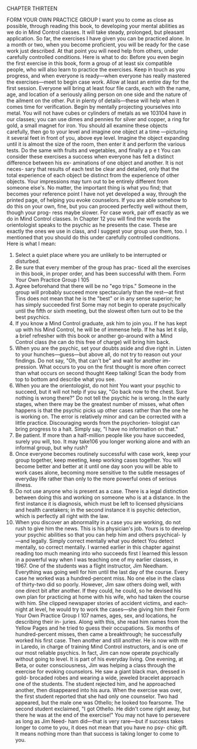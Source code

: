 CHAPTER THIRTEEN

FORM YOUR OWN
PRACTICE GROUP
I want you to come as close as possible, through reading
this book, to developing your mental abilities as we do
in Mind Control classes. It will take steady, prolonged,
but pleasant application. So far, the exercises I have
given you can be practiced alone. In a month or two,
when you become proficient, you will be ready for the
case work just described. At that point you will need
help from others, under carefully controlled conditions.
Here is what to do:
Before you even begin the first exercise in this book,
form a group of at least six compatible people, who
will also learn to practice the exercises. Keep in touch
as you progress, and when everyone is ready—when
everyone has really mastered the exercises—meet to
begin case work. Allow at least an entire day for the
first session. Everyone will bring at least four file cards,
each with the name, age, and location of a seriously ailing
person on one side and the nature of the ailment on the
other. Put in plenty of details—these will help when
it comes time for verification.
Begin by mentally projecting yourselves into metal.
You will not have cubes or cylinders of metals as we
103104 
have in our classes; you can use dimes and pennies for
silver and copper, a ring for gold, a small magnet for
iron. You should all examine these objects carefully,
then go to your level and imagine one object at a time
—picturing it several feet in front of you, above eye
level. Imagine the object expanding until it is almost
the size of the room, then enter it and perform the
various tests.
Do the same with fruits and vegetables, and finally a
p e t You can consider these exercises a success when
everyone has felt a distinct difference between his ex-
aminations of one object and another. It is not neces-
sary that results of each test be clear and detailed, only
that the total experience of each object be distinct from
the experience of other objects. Your impressions may
turn out to be entirely different from someone else's.
No matter, the important thing is what you find; that
becomes your reference point
I have not yet developed a way, through the printed
page, of helping you evoke counselors. If you are able
somehow to do this on your own, fine, but you can
proceed perfectly well without them, though your prog-
ress maybe slower.
For case work, pair off exactly as we do in Mind
Control classes. In Chapter 12 you will find the words
the orientologist speaks to the psychic as he presents
the case. These are exactly the ones we use in class,
and I suggest your group use them, too.
I mentioned that you should do this under carefully
controlled conditions. Here is what I mean:
1. Select a quiet place where you are unlikely to be
interrupted or disturbed.
2. Be sure that every member of the group has prac-
ticed all the exercises in this book, in proper order, and
has been successful with them.
Form Your Own Practice Group I 105
3. Agree beforehand that there will be no "ego
trips." Someone in the group will probably succeed
more spectacularly than the rest—at first Tins does not
mean that he is the "best" or in any sense superior; he
has simply succeeded first Some may not begin to
operate psychically until the fifth or sixth meeting, but
the slowest often turn out to be the best psychics.
4. If you know a Mind Control graduate, ask him to
join you. If he has kept up with his Mind Control, he
will be of immense help. If he has let it slip, a brief
refresher with this book or another go-around with a
Mind Control class (he can do this free of charge) will
bring him back.
5. When you are the psychic, set your doubts aside
and dive right in. Listen to your hunches—guess—but
above all, do not try to reason out your findings. Do
not say, "Oh, that can't be" and wait for another im-
pression. What occurs to you on the first thought is
more often correct than what occurs on second thought
Keep talking! Scan the body from top to bottom and
describe what you see.
6. When you are the orientologist, do not hint You
want your psychic to succeed, but it will not help if you
say, "Go back now to the chest. Sure nothing is wrong
there?"
Do not tell the psychic he is wrong. In the early
stages, when there may be the greatest number of
misses, what often happens is that the psychic picks up
other cases rather than the one he is working on. The
error is relatively minor and can be corrected with a
little practice. Discouraging words from the psychorien-
tologist can bring progress to a halt. Simply say, "I
have no information on that."
7. Be patient. If more than a half-million people like
you have succeeded, surely you will, too. It may take106 
you longer working alone and with an informal group,
but why rush?
8. Once everyone becomes routinely successful with
case work, keep your group together, keep meeting,
keep working cases together. You will become better
and better at it until one day soon you will be able to
work cases alone, becoming more sensitive to the subtle
messages of everyday life rather than only to the more
powerful ones of serious illness.
9. Do not use anyone who is present as a case. There
is a legal distinction between doing this and working on
someone who is at a distance. In the first instance it is
diagnosis, which must be left to licensed physicians and
health caretakers; in the second instance it is psychic
detection, which is perfectly all right with the law.
10. When you discover an abnormality in a case you
are working, do not rush to give him the news. This is
his physician's job. Yours is to develop your psychic
abilities so that you can help him and others psychical-
ly—and legally. Simply correct mentally what you
detect You detect mentally, so correct mentally.
I warned earlier in this chapter against reading too
much meaning into who succeeds first I learned this
lesson in a powerful way when I was teaching one of
my earlier classes, in 1967. One of the students was a
flight instructor, Jim Needham. Everything was going
well for him until the last day of the course. Every case
he worked was a hundred-percent miss. No one else in
the class of thirty-two did so poorly.
However, Jim saw others doing well, with one direct
bit after another. If they could, he could, so he devised
his own plan for practicing at home with his wife, who
had taken the course with him. She clipped newspaper
stories of accident victims, and each-night at level, he
would try to work the cases—she giving him their
Form Your Own Practice Group I 107
names, ages, sex, and locations, he describing their in-
juries. Along with this, she read him names from the
Yellow Pages and he tried to guess their occupations.
Six months of hundred-percent misses, then came a
breakthrough; he successfully worked his first case. Then
another and still another. He is now with me in Laredo,
in charge of training Mind Control instructors, and is
one of our most reliable psychics. In fact, Jim can now
operate psychically without going to level. It is part of
his everyday living.
One evening, at Beta, or outer consciousness, Jim
was helping a class through the exercise for evoking
counselors. He saw a giant black man, dressed in gold-
brocaded robes and wearing a wide, jeweled bracelet
approach one of the students. The student rejected him,
and he approached another, then disappeared into his
aura.
When the exercise was over, the first student reported
that she had only one counselor. Two had appeared,
but the male one was Othello; he looked too fearsome.
The second student exclaimed, "I got Othello. He didn't
come right away, but there he was at the end of the
exercise!"
You may not have to persevere as long as Jim Need-
ham did—that is very rare—but if success takes longer
to come to you, it does not mean that you have no psy-
chic gift. It means nothing more than that success is
taking longer to come to you.

